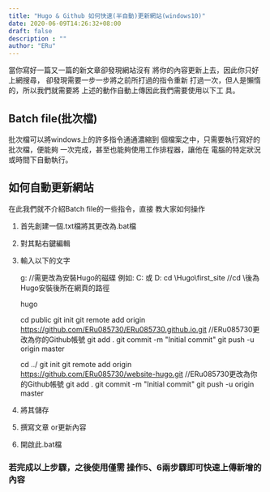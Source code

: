 ```yaml
---
title: "Hugo & Github 如何快速(半自動)更新網站(windows10)"
date: 2020-06-09T14:26:32+08:00
draft: false
description : ""
author: "ERu"
---
```


當你寫好一篇又一篇的新文章卻發現網站沒有
將你的內容更新上去，因此你只好上網搜尋，
卻發現需要一步一步將之前所打過的指令重新
打過一次，但人是懶惰的，所以我們就需要將
上述的動作自動上傳因此我們需要使用以下工
具。

## Batch file(批次檔)

批次檔可以將windows上的許多指令通通濃縮到
個檔案之中，只需要執行寫好的批次檔，便能夠
一次完成，甚至也能夠使用工作排程器，讓他在
電腦的特定狀況或時間下自動執行。

## 如何自動更新網站

在此我們就不介紹Batch file的一些指令，直接
教大家如何操作

1. 首先創建一個.txt檔將其更改為.bat檔
2. 對其點右鍵編輯
3. 輸入以下的文字


	g:                   //需更改為安裝Hugo的磁碟 例如: C: 或  D:
	cd \Hugo\first_site  //cd \後為Hugo安裝後所在網頁的路徑

	hugo

	cd public
	git init
	git remote add origin https://github.com/ERu085730/ERu085730.github.io.git  //ERu085730更改為你的Github帳號
	git add .
	git commit -m "Initial commit"
	git push -u origin master

	cd ../
	git init
	git remote add origin https://github.com/ERu085730/website-hugo.git //ERu085730更改為你的Github帳號
	git add .
	git commit -m "Initial commit"
	git push -u origin master


4. 將其儲存
5. 撰寫文章 or更新內容
6. 開啟此.bat檔

### 若完成以上步驟，之後使用僅需 操作5、6兩步驟即可快速上傳新增的內容